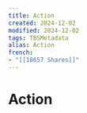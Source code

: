 ```yaml
---
title: Action
created: 2024-12-02
modified: 2024-12-02
tags: TBSMetadata
alias: Action
french:
- "[[18657 Shares]]"
---
```

# Action
